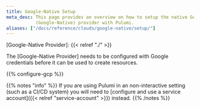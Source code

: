 ```yaml
---
title: Google-Native Setup
meta_desc: This page provides an overview on how to setup the native Google Cloud
           (Google-Native) provider with Pulumi.
aliases: ["/docs/reference/clouds/google-native/setup/"]
---
```


[Google-Native Provider]: {{< relref "./" >}}

The [Google-Native Provider] needs to be configured with Google credentials
before it can be used to create resources.

{{% configure-gcp %}}

{{% notes "info" %}}
If you are using Pulumi in an non-interactive setting (such as a CI/CD system) you will need to [configure and use a service account]({{< relref "service-account" >}}) instead.
{{% /notes %}}

